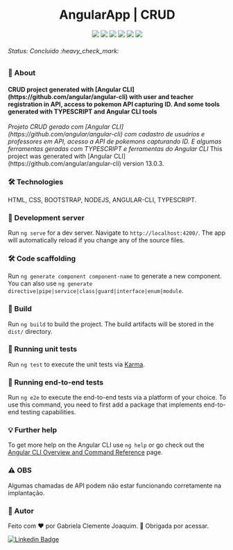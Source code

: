 
<h1 align="center"> AngularApp | CRUD </h1> 
<p align="center"> <img src="https://img.shields.io/static/v1?label=Status&message=Finished&color=#008000&style=for-the-badge&logo=ghost"/> <img src="https://img.shields.io/badge/npm-8.3.1-orange"/> <img src="https://img.shields.io/github/license/gabrielajc/angularApp"/> <img src="https://img.shields.io/badge/Bootstrap-7.1.2-brightgreen"/> <img src="https://img.shields.io/static/v1?label=Netlify&message=deploy&color=pink&style=for-the-badge&logo=netlify"/>  <img src="	https://img.shields.io/badge/Angular-DD0031?style=for-the-badge&logo=angular&logoColor=white&13.3.1"/> </p>

<h6> Status: Concluido :heavy_check_mark: </h6>

### :small_blue_diamond: About
<h4> CRUD project generated with [Angular CLI](https://github.com/angular/angular-cli) with user and teacher registration in API, access to pokemon API capturing ID. And some tools generated with TYPESCRIPT and Angular CLI tools </h4>
<i> Projeto CRUD gerado com  [Angular CLI](https://github.com/angular/angular-cli) com cadastro de usuários e professores em API, acesso a API de pokemons capturando ID. E algumas ferramentas geradas com TYPESCRIPT e ferramentas do Angular CLI </i>
This project was generated with [Angular CLI](https://github.com/angular/angular-cli) version 13.0.3.

### 🛠️ Technologies
HTML, CSS, BOOTSTRAP, NODEJS, ANGULAR-CLI, TYPESCRIPT.

### 📁 Development server
Run `ng serve` for a dev server. Navigate to `http://localhost:4200/`. The app will automatically reload if you change any of the source files.

### 🛠️ Code scaffolding
Run `ng generate component component-name` to generate a new component. You can also use `ng generate directive|pipe|service|class|guard|interface|enum|module`.

### 🚀 Build
Run `ng build` to build the project. The build artifacts will be stored in the `dist/` directory.

### 🔬 Running unit tests
Run `ng test` to execute the unit tests via [Karma](https://karma-runner.github.io).

### 🔬 Running end-to-end tests
Run `ng e2e` to execute the end-to-end tests via a platform of your choice. To use this command, you need to first add a package that implements end-to-end testing capabilities.

### 💡 Further help
To get more help on the Angular CLI use `ng help` or go check out the [Angular CLI Overview and Command Reference](https://angular.io/cli) page.

### ⚠️ OBS
Algumas chamadas de API podem não estar funcionando corretamente na implantação.

### :woman: Autor
Feito com ❤️ por Gabriela Clemente Joaquim. :wave: Obrigada por acessar.

[![Linkedin Badge](https://img.shields.io/badge/-Gabe-blue?style=flat-square&logo=Linkedin&logoColor=white&link=https://www.linkedin.com/in/gabeclemente/)](https://www.linkedin.com/in/gabeclemente/)
